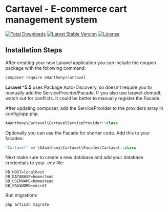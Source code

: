 # Cartavel - E-commerce cart management system
<a href="https://packagist.org/packages/a4anthony/cartavel"><img src="https://poser.pugx.org/a4anthony/cartavel/downloads.svg?format=flat" alt="Total Downloads"></a>
<a href="https://packagist.org/packages/a4anthony/cartavel"><img src="https://poser.pugx.org/a4anthony/cartavel/v/stable.svg?format=flat" alt="Latest Stable Version"></a>
<a href="https://packagist.org/packages/a4anthony/cartavel"><img src="https://poser.pugx.org/a4anthony/cartavel/license.svg?format=flat" alt="License"></a>

## Installation Steps
After creating your new Laravel application you can include the coupon package with the following command:
```bash
composer require a4anthony/cartavel
```
**Laravel ^5.5** uses Package Auto-Discovery, so doesn't require you to manually add the ServiceProvider/Facade. If you also use laravel-dompdf, watch out for conflicts. It could be better to manually register the Facade.

After updating composer, add the ServiceProvider to the providers array in config/app.php

```php
A4anthony\Cartavel\CartavelServiceProvider::class
```

Optionally you can use the Facade for shorter code. Add this to your facades:

```php
"Cartavel" => \A4anthony\Cartavel\Facades\Cartavel::class
```

Next make sure to create a new database and add your database credentials to your .env file:

```
DB_HOST=localhost
DB_DATABASE=homestead
DB_USERNAME=homestead
DB_PASSWORD=secret
```
Run migrations
```bash
php artisan migrate
```
